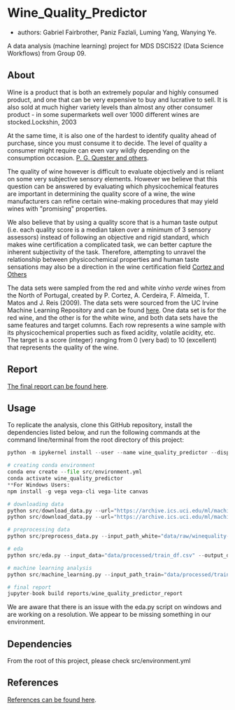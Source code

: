 # Wine_Quality_Predictor

- authors: Gabriel Fairbrother, Paniz Fazlali, Luming Yang, Wanying Ye.

A data analysis (machine learning) project for MDS DSCI522 (Data Science Workflows) from Group 09.

## About

Wine is a product that is both an extremely popular and highly consumed product, and one that can be very expensive to buy and lucrative to sell. It is also sold at much higher variety levels than almost any other consumer product - in some supermarkets well over 1000 different wines are stocked.Lockshin, 2003

At the same time, it is also one of the hardest to identify quality ahead of purchase, since you must consume it to decide. The level of quality a consumer might require can even vary wildly depending on the consumption occasion. [P. G. Quester and others](https://htmlpreview.github.io/?https://github.com/UBC-MDS/DSCI_522_group09_Wine_Quality_Predictor/blob/main/reports/wine_quality_predictor_report/_build/html/bibliography.html).

The quality of wine however is difficult to evaluate objectively and is reliant on some very subjective sensory elements. However we believe that this question can be answered by evaluating which physicochemical features are important in determining the quality score of a wine, the wine manufacturers can refine certain wine-making procedures that may yield wines with "promising" properties.

We also believe that by using a quality score that is a human taste output (i.e. each quality score is a median taken over a minimum of 3 sensory assessors) instead of following an objective and rigid standard, which makes wine certification a complicated task, we can better capture the inherent subjectivity of the task. Therefore, attempting to unravel the relationship between physicochemical properties and human taste sensations may also be a direction in the wine certification field [Cortez and Others](https://htmlpreview.github.io/?https://github.com/UBC-MDS/DSCI_522_group09_Wine_Quality_Predictor/blob/main/reports/wine_quality_predictor_report/_build/html/bibliography.html)


The data sets were sampled from the red and white _vinho verde_ wines from the North of Portugal, created by P. Cortez, A. Cerdeira, F. Almeida, T. Matos and J. Reis (2009). The data sets were sourced from the UC Irvine Machine Learning Repository and can be found [here](https://archive-beta.ics.uci.edu/ml/datasets/wine+quality). One data set is for the red wine, and the other is for the white wine, and both data sets have the same features and target columns. Each row represents a wine sample with its physicochemical properties such as fixed acidity, volatile acidity, etc. The target is a score (integer) ranging from 0 (very bad) to 10 (excellent) that represents the quality of the wine. 

## Report

[The final report can be found here](https://htmlpreview.github.io/?https://github.com/UBC-MDS/DSCI_522_group09_Wine_Quality_Predictor/blob/main/reports/wine_quality_predictor_report/_build/html/report_summary.html).

## Usage
To replicate the analysis, clone this GitHub repository, install the dependencies listed below, and run the following commands at the command line/terminal from the root directory of this project:
```python
python -m ipykernel install --user --name wine_quality_predictor --display-name "Wine Quality Predictor"

# creating conda environment
conda env create --file src/environment.yml
conda activate wine_quality_predictor
**For Windows Users:
npm install -g vega vega-cli vega-lite canvas

# downloading data
python src/download_data.py --url="https://archive.ics.uci.edu/ml/machine-learning-databases/wine-quality/winequality-red.csv" --out_file="data/raw/winequality-red.csv" --delimiter=";"
python src/download_data.py --url="https://archive.ics.uci.edu/ml/machine-learning-databases/wine-quality/winequality-white.csv" --out_file="data/raw/winequality-white.csv" --delimiter=";"  

# preprocessing data
python src/preprocess_data.py --input_path_white="data/raw/winequality-white.csv" --input_path_red="data/raw/winequality-red.csv" --output_dir="data/processed"  

# eda
python src/eda.py --input_data="data/processed/train_df.csv" --output_dir="results"

# machine learning analysis
python src/machine_learning.py --input_path_train="data/processed/train_df.csv" --input_path_test="data/processed/test_df.csv" --output_dir="results"

# final report
jupyter-book build reports/wine_quality_predictor_report
```
We are aware that there is an issue with the eda.py script on windows and are working on a resolution. We appear to be missing something in our environment.
    
## Dependencies
From the root of this project, please check src/environment.yml

## References

[References can be found here](https://htmlpreview.github.io/?https://github.com/UBC-MDS/DSCI_522_group09_Wine_Quality_Predictor/blob/main/reports/wine_quality_predictor_report/_build/html/bibliography.html).
